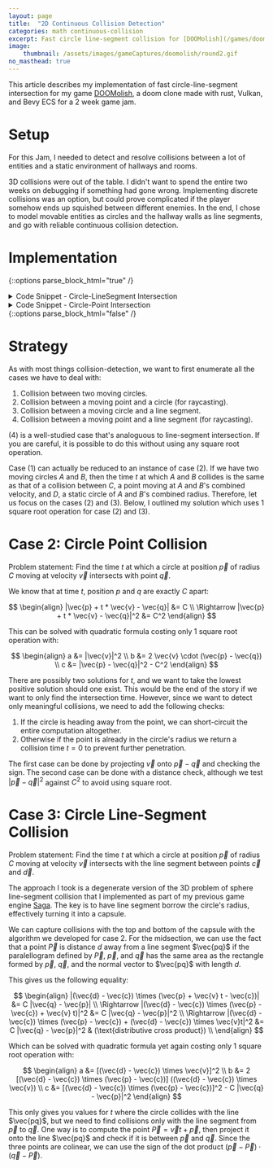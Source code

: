 ```yaml
---
layout: page
title:  "2D Continuous Collision Detection"
categories: math continuous-collision
excerpt: Fast circle line-segment collision for [DOOMolish](/games/doomolish)
image: 
    thumbnail: /assets/images/gameCaptures/doomolish/round2.gif
no_masthead: true
---
```


This article describes my implementation of fast circle-line-segment intersection 
for my game [DOOMolish](/games/doomolish), a doom clone made with rust, Vulkan,
and Bevy ECS for a 2 week game jam.

# Setup

For this Jam, I needed to detect and resolve collisions between a lot of entities 
and a static environment of hallways and rooms.

3D collisions were out of the table. 
I didn't want to spend the entire two weeks on debugging if something had gone wrong.
Implementing discrete collisions was an option, but could prove complicated if the 
player somehow ends up squished between different enemies.
In the end, I chose to model movable entities as circles and the hallway walls as line segments, and go with reliable continuous collision detection.

# Implementation

{::options parse_block_html="true" /}
<details><summary markdown="span">Code Snippet - Circle-LineSegment Intersection</summary>

```rust
fn penetration_time_circle_line(circle: Circle, line_segment: LineSegment, direction: Vector2<f32>) -> Option<f32> {
    if direction.is_zero() {
        return None;
    }

    let normal_direction = line_segment.get_normal_scaled(circle.position);

    // this means the circle is moving perpendicular or away from the line segment
    // we can skip computation
    let moving_away = cgmath::dot(normal_direction, direction) >= 0.0;
    if moving_away {
        return None;
    }

    let end_position = direction + circle.position;

    // Let a = circle.position
    // Let b = circle.position + direction
    // Let c = line.0
    // Let d = line.1
    let badc = saga_utils::cross_2d(
        end_position - circle.position,
        line_segment.1 - line_segment.0,
    );
    let acdc = saga_utils::cross_2d(
        circle.position - line_segment.0,
        line_segment.1 - line_segment.0,
    );

    let quadratic_formula_a = badc * badc;
    let quadratic_formula_b = 2.0 * badc * acdc;
    let quadratic_formula_c = acdc * acdc - circle.radius * circle.radius * line_segment.len2();

    let is_solution_valid = |t: f32| {
        // checks if the intersection is in the part of the line we care about
        let p = direction * t + circle.position;
        let projection_onto_line =
            cgmath::dot(p - line_segment.0, line_segment.direction());

        let ray_intersects_capsule_segment =
            projection_onto_line >= 0.0 && projection_onto_line <= line_segment.len2();

        ray_intersects_capsule_segment
    };

    if let Ok(solutions) = saga_utils::solve_quadratic(quadratic_formula_a, quadratic_formula_b, quadratic_formula_c) {
        let does_solutions_has_both_signs = solutions.iter().fold(1.0, |a,b| a*b) <= 0.0;
        let is_first_solution_valid = solutions.iter().map(|&t| is_solution_valid(t)).nth(0).unwrap_or(false);

        let is_already_penetrating = does_solutions_has_both_signs && is_first_solution_valid;
        if is_already_penetrating {
            return Some(0.0);
        }

        return solutions.iter().find(|&&t| is_solution_valid(t) && t >= 0.0).map(|x| x.to_owned());
    }

    None
}
```
</details>


<details><summary markdown="span">Code Snippet - Circle-Point Intersection </summary>

```rust
fn penetration_time_circle_point(circle: Circle, point: Vector2<f32>, direction: Vector2<f32>) -> Option<f32> {
    let circle_to_point = point - circle.position;

    // We ignore collisions if ray goes away from circle
    if cgmath::dot(circle_to_point, direction) <= 0.0 {
        return None;
    }

    if circle_to_point.magnitude2() <= circle.radius * circle.radius {
        return Some(0.0);
    }

    let quadratic_formula_a = cgmath::dot(direction, direction);
    let quadratic_formula_b = -2.0 * cgmath::dot(direction, circle_to_point);
    let quadratic_formula_c =
        cgmath::dot(circle_to_point, circle_to_point) - circle.radius * circle.radius;

    let quadratic_solutions = saga_utils::solve_quadratic(
        quadratic_formula_a,
        quadratic_formula_b,
        quadratic_formula_c,
    );

    if let Ok(quadratic_solutions) = quadratic_solutions {
        return quadratic_solutions.iter().cloned().find(|&t| t >= 0.0);
    }

    None
}
```
</details>
{::options parse_block_html="false" /}
<br>

# Strategy

As with most things collision-detection, we want to first enumerate all the cases we have to deal with:
1. Collision between two moving circles.
2. Collision between a moving point and a circle (for raycasting).
3. Collision between a moving circle and a line segment.
4. Collision between a moving point and a line segment (for raycasting).

(4) is a well-studied case that's analoguous to line-segment intersection. 
If you are careful, it is possible to do this without using any square root operation.

Case (1) can actually be reduced to an instance of case (2). 
If we have two moving circles $A$ and $B$, then the time $t$ at which $A$ and $B$ collides is the same as that of a collision 
between $C$, a point moving at $A$ and $B$'s combined velocity, and $D$, a static circle of $A$ and $B$'s combined radius.
Therefore, let us focus on the cases (2) and (3). Below, I outlined my solution which uses 1 square root operation for case (2) and (3).

# Case 2: Circle Point Collision

Problem statement: Find the time $t$ at which a circle at position $\vec{p}$ of radius $C$ moving at velocity $\vec{v}$
intersects with point $\vec{q}$.

We know that at time $t$, position $p$ and $q$ are exactly $C$ apart:

$$
\begin{align}
|\vec{p} + t * \vec{v} - \vec{q}| &= C \\
\Rightarrow |\vec{p} + t * \vec{v} - \vec{q}|^2 &= C^2
\end{align}
$$

This can be solved with quadratic formula costing only 1 square root operation with:

$$
\begin{align}
    a &= |\vec{v}|^2 \\
    b &= 2 \vec{v} \cdot (\vec{p} - \vec{q}) \\
    c &= |\vec{p} - \vec{q}|^2 - C^2
\end{align}
$$

There are possibly two solutions for $t$, and we want to take the lowest positive solution
should one exist.
This would be the end of the story if we want to only find the intersection time.
However, since we want to detect only meaningful collisions, we need to add the following checks:

1. If the circle is heading away from the point, we can short-circuit the entire computation altogether.
2. Otherwise if the point is already in the circle's radius we return a collision time $t = 0$ to prevent further penetration.

The first case can be done by projecting $\vec{v}$ onto $\vec{p} - \vec{q}$ and checking the sign.
The second case can be done with a distance check, although we test $|\vec{p} - \vec{q}|^2$ against $C^2$ to avoid using square root.

# Case 3: Circle Line-Segment Collision

Problem statement: Find the time $t$ at which a circle at position $\vec{p}$ of radius $C$ moving at velocity $\vec{v}$ intersects with the line segment between points $\vec{c}$ and $\vec{d}$.

The approach I took is a degenerate version of the 3D problem of sphere line-segment collision that I implemented as part of 
my previous game engine [Saga](/graphics/saga-engine/).
The key is to have line segment borrow the circle's radius, effectively turning it into a capsule.

We can capture collisions with the top and bottom of the capsule with the algorithm we developed for case 2.
For the midsection, we can use the fact that a point $\vec{P}$ is distance $d$ away from a line segment $\vec{pq}$ 
if the paralellogram defined by $\vec{P}$, $\vec{p}$, and $\vec{q}$ has the same area as the rectangle 
formed by $\vec{p}$, $\vec{q}$, and the normal vector to $\vec{pq}$ with length $d$.

This gives us the following equality:

$$
\begin{align}
    |(\vec{d} - \vec{c}) \times (\vec{p} + \vec{v} t - \vec{c})| &= C |\vec{q} - \vec{p}| \\
    \Rightarrow |(\vec{d} - \vec{c}) \times (\vec{p} - \vec{c}) + \vec{v} t)|^2 &= C |\vec{q} - \vec{p}|^2 \\
    \Rightarrow |(\vec{d} - \vec{c}) \times (\vec{p} - \vec{c}) + (\vec{d} - \vec{c}) \times \vec{v}t|^2 &= C |\vec{q} - \vec{p}|^2 & (\text{distributive cross product}) \\
\end{align}
$$

Which can be solved with quadratic formula yet again costing only 1 square root operation with:

$$
\begin{align}
    a &= [(\vec{d} - \vec{c}) \times \vec{v}]^2 \\
    b &= 2 [(\vec{d} - \vec{c}) \times (\vec{p} - \vec{c})] ((\vec{d} - \vec{c}) \times \vec{v}) \\
    c &= [(\vec{d} - \vec{c}) \times (\vec{p} - \vec{c})]^2 - C |\vec{q} - \vec{p}|^2
\end{align}
$$

This only gives you values for $t$ where the circle collides with the line $\vec{pq}$, but we need to find collisions only with the line segment from $\vec{p}$ to $\vec{q}$.
One way is to compute the point $\vec{P} = \vec{v} t + \vec{p}$, then project it onto the line $\vec{pq}$ and check if it is between $\vec{p}$ and $\vec{q}$.
Since the three points are colinear, we can use the sign of the dot product $(\vec{p} - \vec{P}) \cdot (\vec{q} - \vec{P})$.

